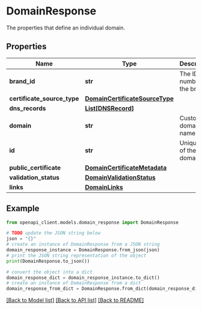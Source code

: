 # DomainResponse

The properties that define an individual domain.

## Properties

Name | Type | Description | Notes
------------ | ------------- | ------------- | -------------
**brand_id** | **str** | The ID number of the brand | [optional] 
**certificate_source_type** | [**DomainCertificateSourceType**](DomainCertificateSourceType.md) |  | [optional] 
**dns_records** | [**List[DNSRecord]**](DNSRecord.md) |  | [optional] 
**domain** | **str** | Custom domain name | [optional] 
**id** | **str** | Unique ID of the domain | [optional] 
**public_certificate** | [**DomainCertificateMetadata**](DomainCertificateMetadata.md) |  | [optional] 
**validation_status** | [**DomainValidationStatus**](DomainValidationStatus.md) |  | [optional] 
**links** | [**DomainLinks**](DomainLinks.md) |  | [optional] 

## Example

```python
from openapi_client.models.domain_response import DomainResponse

# TODO update the JSON string below
json = "{}"
# create an instance of DomainResponse from a JSON string
domain_response_instance = DomainResponse.from_json(json)
# print the JSON string representation of the object
print(DomainResponse.to_json())

# convert the object into a dict
domain_response_dict = domain_response_instance.to_dict()
# create an instance of DomainResponse from a dict
domain_response_from_dict = DomainResponse.from_dict(domain_response_dict)
```
[[Back to Model list]](../README.md#documentation-for-models) [[Back to API list]](../README.md#documentation-for-api-endpoints) [[Back to README]](../README.md)


